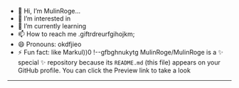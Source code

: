 - 👋 Hi, I’m MulinRoge...
- 👀 I’m interested in 
- 🌱 I’m currently learning
- 📫 How to reach me .giftrdreurfgihojkm;
- 😄 Pronouns: okdfjieo
- ⚡ Fun fact: like Markul))0
!--gfbghnukytg
MulinRoge/MulinRoge is a ✨ special ✨ repository because its `README.md` (this file) appears on your GitHub profile.
You can click the Preview link to take a look 
---
